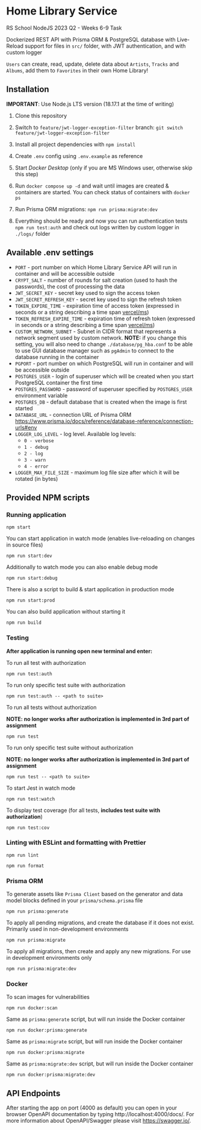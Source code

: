 # Home Library Service

RS School NodeJS 2023 Q2 - Weeks 6-9 Task

Dockerized REST API with Prisma ORM & PostgreSQL database with Live-Reload support for files in `src/` folder, with JWT authentication, and with custom logger

`Users` can create, read, update, delete data about `Artists`, `Tracks` and `Albums`, add them to `Favorites` in their own Home Library!

## Installation

**IMPORTANT**: Use Node.js LTS version (18.17.1 at the time of writing)

1. Clone this repository

2. Switch to `feature/jwt-logger-exception-filter` branch: `git switch feature/jwt-logger-exception-filter`

3. Install all project dependencies with `npm install`

4. Create `.env` config using `.env.example` as reference

5. Start _Docker Desktop_ (only if you are MS Windows user, otherwise skip this step)

6. Run `docker compose up -d` and wait until images are created & containers are started. You can check status of containers with `docker ps`

7. Run Prisma ORM migrations: `npm run prisma:migrate:dev`

8. Everything should be ready and now you can run authentication tests `npm run test:auth` and check out logs written by custom logger in `./logs/` folder

## Available .env settings

- `PORT` - port number on which Home Library Service API will run in container and will be accessible outside
- `CRYPT_SALT` - number of rounds for salt creation (used to hash the passwords), the cost of processing the data
- `JWT_SECRET_KEY` - secret key used to sign the access token
- `JWT_SECRET_REFRESH_KEY` - secret key used to sign the refresh token
- `TOKEN_EXPIRE_TIME` - expiration time of access token (expressed in seconds or a string describing a time span [vercel/ms](https://github.com/vercel/ms))
- `TOKEN_REFRESH_EXPIRE_TIME` - expiration time of refresh token (expressed in seconds or a string describing a time span [vercel/ms](https://github.com/vercel/ms))
- `CUSTOM_NETWORK_SUBNET` - Subnet in CIDR format that represents a network segment used by custom network. **NOTE:** if you change this setting, you will also need to change `./database/pg_hba.conf` to be able to use GUI database manager such as `pgAdmin` to connect to the database running in the container
- `PGPORT` - port number on which PostgreSQL will run in container and will be accessible outside
- `POSTGRES_USER` - login of superuser which will be created when you start PostgreSQL container the first time
- `POSTGRES_PASSWORD` - password of superuser specified by `POSTGRES_USER` environment variable
- `POSTGRES_DB` - default database that is created when the image is first started
- `DATABASE_URL` - connection URL of Prisma ORM <https://www.prisma.io/docs/reference/database-reference/connection-urls#env>
- `LOGGER_LOG_LEVEL` - log level. Available log levels:
  - `0 - verbose`
  - `1 - debug`
  - `2 - log`
  - `3 - warn`
  - `4 - error`
- `LOGGER_MAX_FILE_SIZE` - maximum log file size after which it will be rotated (in bytes)

## Provided NPM scripts

### Running application

```
npm start
```

You can start application in watch mode (enables live-reloading on changes in source files)

```
npm run start:dev
```

Additionally to watch mode you can also enable debug mode

```
npm run start:debug
```

There is also a script to build & start application in production mode

```
npm run start:prod
```

You can also build application without starting it

```
npm run build
```

### Testing

**After application is running open new terminal and enter:**

To run all test with authorization

```
npm run test:auth
```

To run only specific test suite with authorization

```
npm run test:auth -- <path to suite>
```

To run all tests without authorization

**NOTE: no longer works after authorization is implemented in 3rd part of assignment**

```
npm run test
```

To run only specific test suite without authorization

**NOTE: no longer works after authorization is implemented in 3rd part of assignment**

```
npm run test -- <path to suite>
```

To start Jest in watch mode

```
npm run test:watch
```

To display test coverage (for all tests, **includes test suite with authorization**)

```
npm run test:cov
```

### Linting with ESLint and formatting with Prettier

```
npm run lint
```

```
npm run format
```

### Prisma ORM

To generate assets like `Prisma Client` based on the generator and data model blocks defined in your `prisma/schema.prisma` file

```
npm run prisma:generate
```

To apply all pending migrations, and create the database if it does not exist. Primarily used in non-development environments

```
npm run prisma:migrate
```

To apply all migrations, then create and apply any new migrations. For use in development environments only

```
npm run prisma:migrate:dev
```

### Docker

To scan images for vulnerabilities

```
npm run docker:scan
```

Same as `prisma:generate` script, but will run inside the Docker container

```
npm run docker:prisma:generate
```

Same as `prisma:migrate` script, but will run inside the Docker container

```
npm run docker:prisma:migrate
```

Same as `prisma:migrate:dev` script, but will run inside the Docker container

```
npm run docker:prisma:migrate:dev
```

## API Endpoints

After starting the app on port (4000 as default) you can open
in your browser OpenAPI documentation by typing http://localhost:4000/docs/.
For more information about OpenAPI/Swagger please visit https://swagger.io/.
